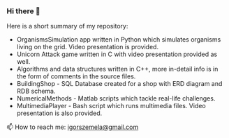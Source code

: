 ### Hi there 👋
Here is a short summary of my repository:
- OrganismsSimulation app written in Python which simulates organisms living on the grid. Video presentation is provided.
- Unicorn Attack game written in C with video presentation provided as well.
- Algorithms and data structures written in C++, more in-detail info is in the form of comments in the source files.
- BuildingShop - SQL Database created for a shop with ERD diagram and RDB schema.
- NumericalMethods - Matlab scripts which tackle real-life challenges.
- MultimediaPlayer - Bash script which runs multimedia files. Video presentation is also provided.


📫 How to reach me: [igorszemela@gmail.com](mailto:igorszemela@gmail.com)
